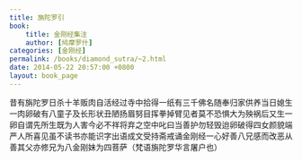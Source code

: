 ```yaml
---
title: 旃陀罗引
book:
    title: 金刚经集注
    author: [鸠摩罗什]
categories: [金刚经]
permalink: /books/diamond_sutra/~2.html
date: 2014-05-22 20:57:00 +0800
layout: book_page
---
```


昔有旃陀罗日杀十羊贩肉自活经过寺中拾得一纸有三千佛名随奉归家供养当日媳生一肉卵破有八童子及长形状丑陋扬眉努目挥拳掉臂见者莫不恐惧大为殃祸后又生一卵自谓先所生既为人害今必不祥将弃之空中叱曰当善护勿轻毁迨卵破得四女颜貌端严人所喜见虽不读书亦能识字出语成文受持斋戒诵金刚经一心好善八兄感而改恶从善其父亦修兄为八金刚妹为四菩萨（梵语旃陀罗华言屠户也）

